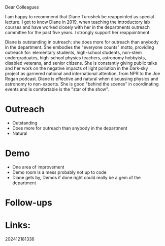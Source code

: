 
Dear Colleagues

I am happy to recommend that Diane Turnshek be reappointed as special lecture. I got to know Diane in 2019, when teaching the introductory lab courses and have worked closely with her in the departments outreach committee for the past five years. I strongly support her reappointment.  

Diane is outstanding in outreach; she does more for outreach than anybody in the department. 
She embodies the "everyone counts" motto, providing outreach for: elementary students, high-school students,  non-stem undergraduates,  high-school physics teachers, astronomy hobbyists, disabled veterans, and senior citizens.  She is constantly giving public talks and her work on the negative impacts of light pollution in the Dark-sky project as garnered national and international attention, from NPR to the Joe Rogan podcast.  Diane is effective and natural when discussing physics and astronomy to non-experts. She is good "behind the scenes" in coordinating events and is comfortable is the "star of the show". 


# Outreach 
- Outstanding
- Does more for outreach than anybody in the department
- Natural 

# Demo
- One area of improvement
- Demo room is a mess probably not up to code
- Diane gets by, Demos if done right could really be a gem of the department



# Follow-ups


# Links: 



202412181336
